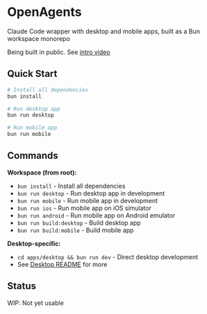 # OpenAgents

Claude Code wrapper with desktop and mobile apps, built as a Bun workspace monorepo

Being built in public. See [intro video](https://x.com/OpenAgentsInc/status/1948214004268064771)

## Quick Start

```bash
# Install all dependencies
bun install

# Run desktop app
bun run desktop

# Run mobile app
bun run mobile
```

## Commands

**Workspace (from root):**
- `bun install` - Install all dependencies
- `bun run desktop` - Run desktop app in development
- `bun run mobile` - Run mobile app in development
- `bun run ios` - Run mobile app on iOS simulator
- `bun run android` - Run mobile app on Android emulator
- `bun run build:desktop` - Build desktop app
- `bun run build:mobile` - Build mobile app

**Desktop-specific:**
- `cd apps/desktop && bun run dev` - Direct desktop development
- See [Desktop README](apps/desktop/README.md) for more

## Status
WIP: Not yet usable
